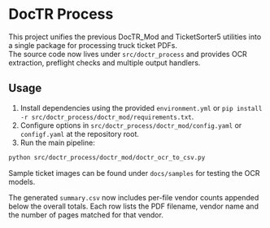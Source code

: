 # DocTR Process

This project unifies the previous DocTR_Mod and TicketSorter5 utilities into a single package for processing truck ticket PDFs.  
The source code now lives under `src/doctr_process` and provides OCR extraction, preflight checks and multiple output handlers.

## Usage

1. Install dependencies using the provided `environment.yml` or `pip install -r src/doctr_process/doctr_mod/requirements.txt`.
2. Configure options in `src/doctr_process/doctr_mod/config.yaml` or `configf.yaml` at the repository root.
3. Run the main pipeline:

 ```bash
 python src/doctr_process/doctr_mod/doctr_ocr_to_csv.py
 ```

Sample ticket images can be found under `docs/samples` for testing the OCR models.

The generated `summary.csv` now includes per-file vendor counts appended below
the overall totals. Each row lists the PDF filename, vendor name and the number
of pages matched for that vendor.
